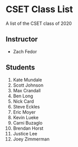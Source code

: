 # CSET Class List

A list of the CSET class of 2020

## Instructor
- Zach Fedor

## Students
1. Kate Mundale
1. Scott Johnson 
1. Max Crandall
1. Ben Long 
1. Nick Card
1. Steve Eckles
1. Eric Moyer
1. Kevin Lueke
1. Carni Buzaglo
1. Brendan Horst
2. Justice Lee
1. Joey Zimmerman
